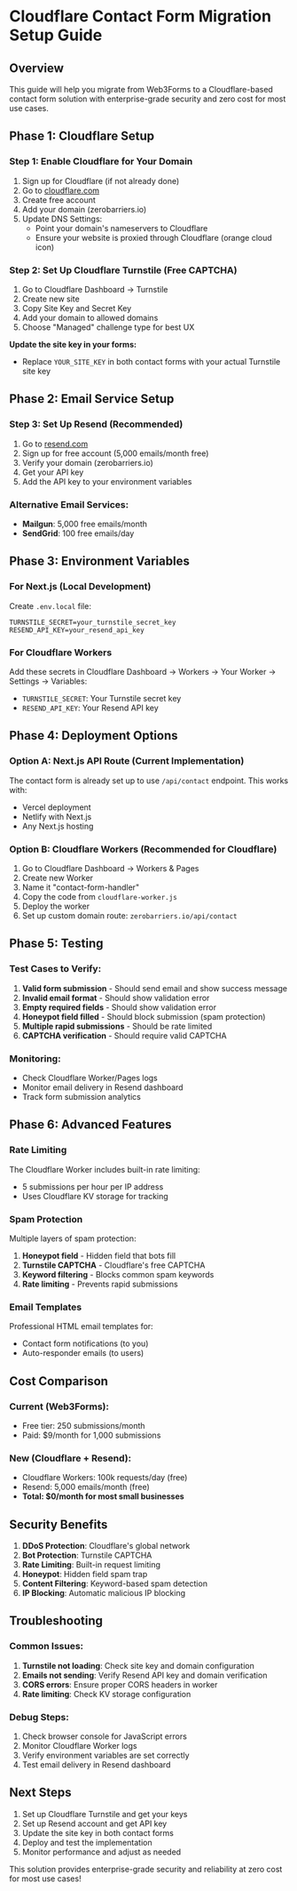 # Cloudflare Contact Form Migration Setup Guide

## Overview
This guide will help you migrate from Web3Forms to a Cloudflare-based contact form solution with enterprise-grade security and zero cost for most use cases.

## Phase 1: Cloudflare Setup

### Step 1: Enable Cloudflare for Your Domain
1. Sign up for Cloudflare (if not already done)
2. Go to [cloudflare.com](https://cloudflare.com)
3. Create free account
4. Add your domain (zerobarriers.io)
5. Update DNS Settings:
   - Point your domain's nameservers to Cloudflare
   - Ensure your website is proxied through Cloudflare (orange cloud icon)

### Step 2: Set Up Cloudflare Turnstile (Free CAPTCHA)
1. Go to Cloudflare Dashboard → Turnstile
2. Create new site
3. Copy Site Key and Secret Key
4. Add your domain to allowed domains
5. Choose "Managed" challenge type for best UX

**Update the site key in your forms:**
- Replace `YOUR_SITE_KEY` in both contact forms with your actual Turnstile site key

## Phase 2: Email Service Setup

### Step 3: Set Up Resend (Recommended)
1. Go to [resend.com](https://resend.com)
2. Sign up for free account (5,000 emails/month free)
3. Verify your domain (zerobarriers.io)
4. Get your API key
5. Add the API key to your environment variables

### Alternative Email Services:
- **Mailgun**: 5,000 free emails/month
- **SendGrid**: 100 free emails/day

## Phase 3: Environment Variables

### For Next.js (Local Development)
Create `.env.local` file:
```env
TURNSTILE_SECRET=your_turnstile_secret_key
RESEND_API_KEY=your_resend_api_key
```

### For Cloudflare Workers
Add these secrets in Cloudflare Dashboard → Workers → Your Worker → Settings → Variables:
- `TURNSTILE_SECRET`: Your Turnstile secret key
- `RESEND_API_KEY`: Your Resend API key

## Phase 4: Deployment Options

### Option A: Next.js API Route (Current Implementation)
The contact form is already set up to use `/api/contact` endpoint. This works with:
- Vercel deployment
- Netlify with Next.js
- Any Next.js hosting

### Option B: Cloudflare Workers (Recommended for Cloudflare)
1. Go to Cloudflare Dashboard → Workers & Pages
2. Create new Worker
3. Name it "contact-form-handler"
4. Copy the code from `cloudflare-worker.js`
5. Deploy the worker
6. Set up custom domain route: `zerobarriers.io/api/contact`

## Phase 5: Testing

### Test Cases to Verify:
1. **Valid form submission** - Should send email and show success message
2. **Invalid email format** - Should show validation error
3. **Empty required fields** - Should show validation error
4. **Honeypot field filled** - Should block submission (spam protection)
5. **Multiple rapid submissions** - Should be rate limited
6. **CAPTCHA verification** - Should require valid CAPTCHA

### Monitoring:
- Check Cloudflare Worker/Pages logs
- Monitor email delivery in Resend dashboard
- Track form submission analytics

## Phase 6: Advanced Features

### Rate Limiting
The Cloudflare Worker includes built-in rate limiting:
- 5 submissions per hour per IP address
- Uses Cloudflare KV storage for tracking

### Spam Protection
Multiple layers of spam protection:
1. **Honeypot field** - Hidden field that bots fill
2. **Turnstile CAPTCHA** - Cloudflare's free CAPTCHA
3. **Keyword filtering** - Blocks common spam keywords
4. **Rate limiting** - Prevents rapid submissions

### Email Templates
Professional HTML email templates for:
- Contact form notifications (to you)
- Auto-responder emails (to users)

## Cost Comparison

### Current (Web3Forms):
- Free tier: 250 submissions/month
- Paid: $9/month for 1,000 submissions

### New (Cloudflare + Resend):
- Cloudflare Workers: 100k requests/day (free)
- Resend: 5,000 emails/month (free)
- **Total: $0/month for most small businesses**

## Security Benefits

1. **DDoS Protection**: Cloudflare's global network
2. **Bot Protection**: Turnstile CAPTCHA
3. **Rate Limiting**: Built-in request limiting
4. **Honeypot**: Hidden field spam trap
5. **Content Filtering**: Keyword-based spam detection
6. **IP Blocking**: Automatic malicious IP blocking

## Troubleshooting

### Common Issues:
1. **Turnstile not loading**: Check site key and domain configuration
2. **Emails not sending**: Verify Resend API key and domain verification
3. **CORS errors**: Ensure proper CORS headers in worker
4. **Rate limiting**: Check KV storage configuration

### Debug Steps:
1. Check browser console for JavaScript errors
2. Monitor Cloudflare Worker logs
3. Verify environment variables are set correctly
4. Test email delivery in Resend dashboard

## Next Steps

1. Set up Cloudflare Turnstile and get your keys
2. Set up Resend account and get API key
3. Update the site key in both contact forms
4. Deploy and test the implementation
5. Monitor performance and adjust as needed

This solution provides enterprise-grade security and reliability at zero cost for most use cases!
